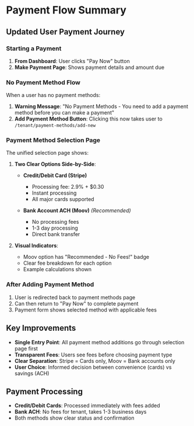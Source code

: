 # Payment Flow Summary

## Updated User Payment Journey

### Starting a Payment

1. **From Dashboard**: User clicks "Pay Now" button
2. **Make Payment Page**: Shows payment details and amount due

### No Payment Method Flow

When a user has no payment methods:

1. **Warning Message**: "No Payment Methods - You need to add a payment method before you can make a payment"
2. **Add Payment Method Button**: Clicking this now takes user to `/tenant/payment-methods/add-new`

### Payment Method Selection Page

The unified selection page shows:

1. **Two Clear Options Side-by-Side**:
   - **Credit/Debit Card (Stripe)**
     - Processing fee: 2.9% + $0.30
     - Instant processing
     - All major cards supported
   
   - **Bank Account ACH (Moov)** *(Recommended)*
     - No processing fees
     - 1-3 day processing
     - Direct bank transfer

2. **Visual Indicators**:
   - Moov option has "Recommended - No Fees!" badge
   - Clear fee breakdown for each option
   - Example calculations shown

### After Adding Payment Method

1. User is redirected back to payment methods page
2. Can then return to "Pay Now" to complete payment
3. Payment form shows selected method with applicable fees

## Key Improvements

- **Single Entry Point**: All payment method additions go through selection page first
- **Transparent Fees**: Users see fees before choosing payment type
- **Clear Separation**: Stripe = Cards only, Moov = Bank accounts only
- **User Choice**: Informed decision between convenience (cards) vs savings (ACH)

## Payment Processing

- **Credit/Debit Cards**: Processed immediately with fees added
- **Bank ACH**: No fees for tenant, takes 1-3 business days
- Both methods show clear status and confirmation 
